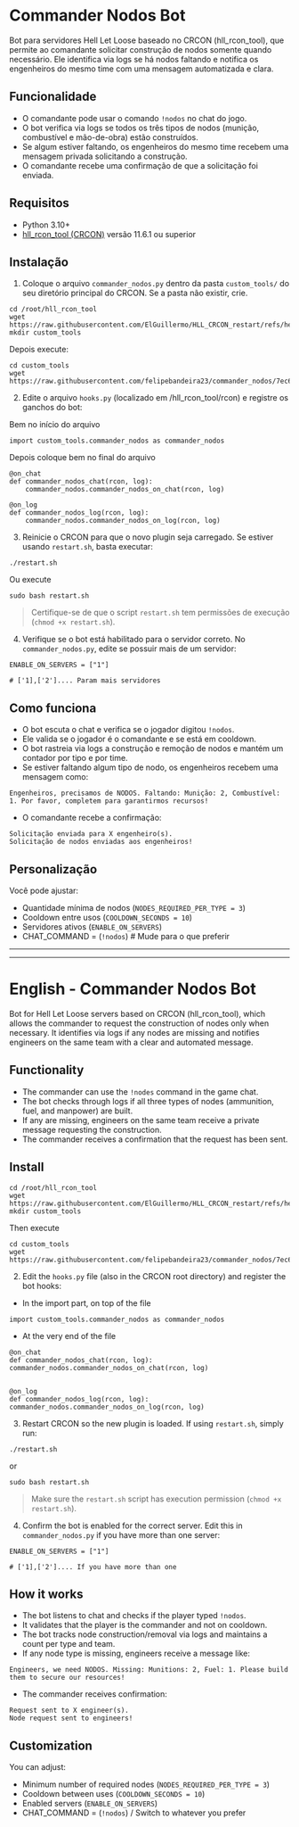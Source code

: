 # Commander Nodos Bot

Bot para servidores Hell Let Loose baseado no CRCON (hll_rcon_tool), que permite ao comandante solicitar construção de nodos somente quando necessário. Ele identifica via logs se há nodos faltando e notifica os engenheiros do mesmo time com uma mensagem automatizada e clara.

## Funcionalidade
- O comandante pode usar o comando `!nodos` no chat do jogo.
- O bot verifica via logs se todos os três tipos de nodos (munição, combustível e mão-de-obra) estão construídos.
- Se algum estiver faltando, os engenheiros do mesmo time recebem uma mensagem privada solicitando a construção.
- O comandante recebe uma confirmação de que a solicitação foi enviada.

## Requisitos
- Python 3.10+
- [hll_rcon_tool (CRCON)](https://github.com/MarechJ/hll_rcon_tool) versão 11.6.1 ou superior

## Instalação
1. Coloque o arquivo `commander_nodos.py` dentro da pasta `custom_tools/` do seu diretório principal do CRCON. Se a pasta não existir, crie.

```
cd /root/hll_rcon_tool
wget https://raw.githubusercontent.com/ElGuillermo/HLL_CRCON_restart/refs/heads/main/restart.sh
mkdir custom_tools
```
Depois execute:
```
cd custom_tools
wget https://raw.githubusercontent.com/felipebandeira23/commander_nodos/7ec6ce2f00ca0332d4fe91268b80870adc3e3638/custom_tools/commander_nodos.py
```
2. Edite o arquivo `hooks.py` (localizado em /hll_rcon_tool/rcon) e registre os ganchos do bot:

Bem no início do arquivo
```
import custom_tools.commander_nodos as commander_nodos
```
Depois coloque bem no final do arquivo
```
@on_chat
def commander_nodos_chat(rcon, log):
    commander_nodos.commander_nodos_on_chat(rcon, log)

@on_log
def commander_nodos_log(rcon, log):
    commander_nodos.commander_nodos_on_log(rcon, log)
```

3. Reinicie o CRCON para que o novo plugin seja carregado. Se estiver usando `restart.sh`, basta executar:

```
./restart.sh
```
Ou execute
```
sudo bash restart.sh
```

> Certifique-se de que o script `restart.sh` tem permissões de execução (`chmod +x restart.sh`).

4. Verifique se o bot está habilitado para o servidor correto.
No `commander_nodos.py`, edite se possuir mais de um servidor:
```
ENABLE_ON_SERVERS = ["1"]

# ['1],['2'].... Param mais servidores
```

## Como funciona
- O bot escuta o chat e verifica se o jogador digitou `!nodos`.
- Ele valida se o jogador é o comandante e se está em cooldown.
- O bot rastreia via logs a construção e remoção de nodos e mantém um contador por tipo e por time.
- Se estiver faltando algum tipo de nodo, os engenheiros recebem uma mensagem como:

```
Engenheiros, precisamos de NODOS. Faltando: Munição: 2, Combustível: 1. Por favor, completem para garantirmos recursos!
```

- O comandante recebe a confirmação:
```
Solicitação enviada para X engenheiro(s).
Solicitação de nodos enviadas aos engenheiros!
```

## Personalização
Você pode ajustar:
- Quantidade mínima de nodos (`NODES_REQUIRED_PER_TYPE = 3`)
- Cooldown entre usos (`COOLDOWN_SECONDS = 10`)
- Servidores ativos (`ENABLE_ON_SERVERS`)
- CHAT_COMMAND = (`!nodos`) # Mude para o que preferir

---------------------------------------------------------------------------------
---------------------------------------------------------------------------------
# English - Commander Nodos Bot
Bot for Hell Let Loose servers based on CRCON (hll_rcon_tool), which allows the commander to request the construction of nodes only when necessary. It identifies via logs if any nodes are missing and notifies engineers on the same team with a clear and automated message.

## Functionality
- The commander can use the `!nodes` command in the game chat.
- The bot checks through logs if all three types of nodes (ammunition, fuel, and manpower) are built.
- If any are missing, engineers on the same team receive a private message requesting the construction.
- The commander receives a confirmation that the request has been sent.
  
## Install

```
cd /root/hll_rcon_tool
wget https://raw.githubusercontent.com/ElGuillermo/HLL_CRCON_restart/refs/heads/main/restart.sh
mkdir custom_tools
```
Then execute
```
cd custom_tools
wget https://raw.githubusercontent.com/felipebandeira23/commander_nodos/7ec6ce2f00ca0332d4fe91268b80870adc3e3638/custom_tools/commander_nodos.py
```

2. Edit the `hooks.py` file (also in the CRCON root directory) and register the bot hooks:

- In the import part, on top of the file
```
import custom_tools.commander_nodos as commander_nodos 
```
- At the very end of the file
```
@on_chat
def commander_nodos_chat(rcon, log):
commander_nodos.commander_nodos_on_chat(rcon, log)


@on_log
def commander_nodos_log(rcon, log):
commander_nodos.commander_nodos_on_log(rcon, log)
```

3. Restart CRCON so the new plugin is loaded. If using `restart.sh`, simply run:
```
./restart.sh
```
or
```
sudo bash restart.sh
```


> Make sure the `restart.sh` script has execution permission (`chmod +x restart.sh`).


4. Confirm the bot is enabled for the correct server.
Edit this in `commander_nodos.py` if you have more than one server:
```
ENABLE_ON_SERVERS = ["1"]

# ['1],['2'].... If you have more than one
```


## How it works
- The bot listens to chat and checks if the player typed `!nodos`.
- It validates that the player is the commander and not on cooldown.
- The bot tracks node construction/removal via logs and maintains a count per type and team.
- If any node type is missing, engineers receive a message like:


```
Engineers, we need NODOS. Missing: Munitions: 2, Fuel: 1. Please build them to secure our resources!
```


- The commander receives confirmation:
```
Request sent to X engineer(s).
Node request sent to engineers!
```


## Customization
You can adjust:
- Minimum number of required nodes (`NODES_REQUIRED_PER_TYPE = 3`)
- Cooldown between uses (`COOLDOWN_SECONDS = 10`)
- Enabled servers (`ENABLE_ON_SERVERS`)
- CHAT_COMMAND = (`!nodos`) / Switch to whatever you prefer

